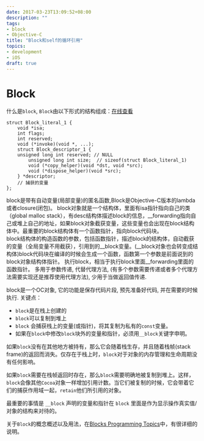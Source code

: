 ```yaml
---
date: 2017-03-23T13:09:52+08:00
description: ""
tags:
- block
- Objective-C
title: "Block和self的循环引用"
topics:
- development
- iOS
draft: true
---
```


Block
========

什么是`block`, `Block`由以下形式的结构组成：[在线查看][block online]
```
struct Block_literal_1 {
    void *isa;
    int flags;
    int reserved; 
    void (*invoke)(void *, ...);
    struct Block_descriptor_1 {
	unsigned long int reserved;	// NULL
    	unsigned long int size;  // sizeof(struct Block_literal_1)
    	void (*copy_helper)(void *dst, void *src);
    	void (*dispose_helper)(void *src); 
    } *descriptor;
    // 捕获的变量
};
```

block是带有自动变量(局部变量)的匿名函数,Block是Objective-C版本的lambda或者closure(闭包)。
block对象就是一个结构体，里面有isa指针指向自己的类（global malloc stack），有desc结构体描述block的信息，__forwarding指向自己或堆上自己的地址，如果block对象截获变量，这些变量也会出现在block结构体中。最重要的block结构体有一个函数指针，指向block代码块。</br>
block结构体的构造函数的参数，包括函数指针，描述block的结构体，自动截获的变量（全局变量不用截获），引用到的__block变量。(__block对象也会转变成结构体)block代码块在编译的时候会生成一个函数，函数第一个参数是前面说到的block对象结构体指针。
执行block，相当于执行block里面__forwarding里面的函数指针。
多用于参数传递, 代替代理方法, (有多个参数需要传递或者多个代理方法需要实现还是推荐使用代理方法), 少用于当做返回值传递.
<!--more-->
block是一个OC对象, 它的功能是保存代码片段, 预先准备好代码, 并在需要的时候执行.
关键点：
- `block`是在栈上创建的
- `block`可以复制到堆上
- `block` 会捕获栈上的变量(或指针)，将其复制为私有的`const`变量。
- 如果在`block`中修改`block`块外的变量和指针，必须用`__block`关键字申明。

如果`block`没有在其他地方被持有，那么它会随着栈生存，并且随着栈帧(stack frame)的返回而消失。仅存在于栈上时，`block`对于对象的内存管理和生命周期没有任何影响。

如果`block`需要在栈帧返回时存在，那么`block`需要明确地被复制到堆上。这样，`block`会像其他`Cocoa`对象一样增加引用计数。当它们被复制的时候，它会带着它们的捕获作用域一起，`retain`他们所引用的对象。

最重要的事情是 `__block` 声明的变量和指针在 `block` 里面是作为显示操作真实值/对象的结构来对待的。

关于`Block`的概念概述以及用法，在[Blocks Programming Topics][Blocks Programming Topics]中，有很详细的说明。

[block online]:[http://opensource.apple.com/source/libclosure/libclosure-63/]
[Blocks Programming Topics]:[https://developer.apple.com/library/content/documentation/Cocoa/Conceptual/Blocks/Articles/00_Introduction.html#//apple_ref/doc/uid/TP40007502-CH1-SW1]


